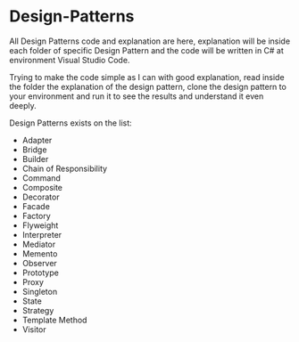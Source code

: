 # Design-Patterns
All Design Patterns code and explanation are here, explanation will be inside each folder of specific Design Pattern and the code will be written in C# at environment Visual Studio Code.

Trying to make the code simple as I can with good explanation, read inside the folder the explanation of the design pattern, clone the design pattern to your environment and run it to see the results and understand it even deeply.

Design Patterns exists on the list:

- Adapter
- Bridge
- Builder
- Chain of Responsibility
- Command
- Composite
- Decorator
- Facade
- Factory
- Flyweight
- Interpreter 
- Mediator 
- Memento 
- Observer
- Prototype
- Proxy
- Singleton
- State
- Strategy
- Template Method
- Visitor 